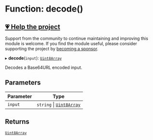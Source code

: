 # Function: decode()

## [💗 Help the project](https://github.com/sponsors/panva)

Support from the community to continue maintaining and improving this module is welcome. If you find the module useful, please consider supporting the project by [becoming a sponsor](https://github.com/sponsors/panva).

▸ **decode**(`input`): [`Uint8Array`](https://developer.mozilla.org/docs/Web/JavaScript/Reference/Global_Objects/Uint8Array)

Decodes a Base64URL encoded input.

## Parameters

| Parameter | Type |
| ------ | ------ |
| `input` | `string` \| [`Uint8Array`](https://developer.mozilla.org/docs/Web/JavaScript/Reference/Global_Objects/Uint8Array) |

## Returns

[`Uint8Array`](https://developer.mozilla.org/docs/Web/JavaScript/Reference/Global_Objects/Uint8Array)
